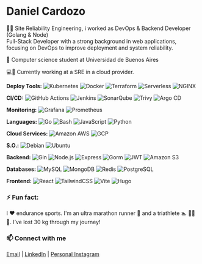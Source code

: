 # Daniel Cardozo 
🧑‍💻 Site Reliability Engineering, i worked as DevOps & Backend Developer (Golang & Node)    
Full-Stack Developer with a strong background in web applications, focusing on DevOps to improve deployment and system reliability.

📖 Computer science student at Universidad de Buenos Aires

💻💼  Currently working at a SRE in a cloud provider.   

**Deploy Tools:** 
![Kubernetes](https://img.shields.io/badge/-Kubernetes-0E2954?style=flat-square&logo=kubernetes)
![Docker](https://img.shields.io/badge/-Docker-1F6E8C?style=flat-square&logo=docker)
![Terraform](https://img.shields.io/badge/-Terraform-7B42BC?style=flat-square&logo=terraform&logoColor=white)
![Serverless](https://img.shields.io/badge/-Serverless-FD5750?style=flat-square&logo=serverless)
![NGINX](https://img.shields.io/badge/-NGINX-009639?style=flat-square&logo=nginx)

**CI/CD:**
![GitHub Actions](https://img.shields.io/badge/-GHActions-CDE8E5?style=flat-square&logo=githubactions)
![Jenkins](https://img.shields.io/badge/-Jenkins-D24939?style=flat-square&logo=jenkins&logoColor=white)
![SonarQube](https://img.shields.io/badge/-SonarQube-4E9BCD?style=flat-square&logo=sonarqube&logoColor=white)
![Trivy](https://img.shields.io/badge/-Trivy-0078D4?style=flat-square&logo=trivy&logoColor=white)
![Argo CD](https://img.shields.io/badge/-Argo%20CD-004D71?style=flat-square&logo=argo)

**Monitoring:**
![Grafana](https://img.shields.io/badge/-Grafana-AF8260?style=flat-square&logo=grafana)
![Prometheus](https://img.shields.io/badge/-Prometheus-803D3B?style=flat-square&logo=prometheus)

**Languages:**
![Go](https://img.shields.io/badge/-Go-blue?style=flat-square&logo=go)
![Bash](https://img.shields.io/badge/-Bash-white?style=flat-square&logo=gnubash)
![JavaScript](https://img.shields.io/badge/-JavaScript-black?style=flat-square&logo=javascript)
![Python](https://img.shields.io/badge/-Python-yellowgreen?style=flat-square&logo=Python)

**Cloud Services:**
![Amazon AWS](https://img.shields.io/badge/Amazon%20AWS-orange?style=flat-square&logo=amazon-aws)
![GCP](https://img.shields.io/badge/-GoogleCloud-white?style=flat-square&logo=googlecloud)

**S.O.:**
![Debian](https://img.shields.io/badge/-Debian-ff69b4?style=flat-square&logo=Debian)
![Ubuntu](https://img.shields.io/badge/-Ubuntu-blueviolet?style=flat-square&logo=Ubuntu)

**Backend:**
![Gin](https://img.shields.io/badge/-Gin-0E2954?style=flat-square&logo=gin)
![Node.js](https://img.shields.io/badge/-Node.js-008170?style=flat-square&logo=nodedotjs)
![Express](https://img.shields.io/badge/-Express-000000?style=flat-square&logo=express)
![Gorm](https://img.shields.io/badge/-Gorm-720E9E?style=flat-square&logo=go)
![JWT](https://img.shields.io/badge/-JWT-000000?style=flat-square&logo=jsonwebtokens)
![Amazon S3](https://img.shields.io/badge/-Amazon%20S3-569A31?style=flat-square&logo=amazons3)

**Databases:** 
![MySQL](https://img.shields.io/badge/-MySQL-orange?style=flat-square&logo=mysql)
![MongoDB](https://img.shields.io/badge/-MongoDB-black?style=flat-square&logo=mongodb)
![Redis](https://img.shields.io/badge/-Redis-black?style=flat-square&logo=Redis)
![PostgreSQL](https://img.shields.io/badge/-PostgreSQL-336791?style=flat-square&logo=postgresql)

**Frontend:**
![React](https://img.shields.io/badge/-React-CDE8E5?style=flat-square&logo=react)
![TailwindCSS](https://img.shields.io/badge/-TailwindCSS-06B6D4?style=flat-square&logo=tailwindcss)
![Vite](https://img.shields.io/badge/-Vite-646CFF?style=flat-square&logo=vite)
![Hugo](https://img.shields.io/badge/-Hugo-FF4088?style=flat-square&logo=hugo)

### ⚡ Fun fact:
I ❤️ endurance sports. I'm an ultra marathon runner 🏃 and a triathlete 🏊 🚴‍♂️ 🏃. I’ve lost 30 kg through my journey!

### 📫 Connect with me
<p align="left">
  <a href="mailto:dani54196@protonmail.com">Email</a> |
  <a href="https://www.linkedin.com/in/daniel-cardozo-20b96a131/">LinkedIn</a> |
  <a href="https://instagram.com/dani54196">Personal Instagram</a> 
</p>

<!--
**dani54196/dani54196** is a ✨ _special_ ✨ repository because its `README.md` (this file) appears on your GitHub profile.

Here are some ideas to get you started:

- 🔭 I’m currently working on ...
- 🌱 I’m currently learning ...
- 👯 I’m looking to collaborate on ...
- 🤔 I’m looking for help with ...
- 💬 Ask me about ...
-->
